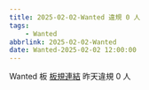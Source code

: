 ```yaml
---
title: 2025-02-02-Wanted 違規 0 人
tags:
    - Wanted
abbrlink: 2025-02-02-Wanted
date: Wanted-2025-02-02 12:00:00
---
```

Wanted 板 [板規連結](https://www.ptt.cc/bbs/Wanted/M.1608829773.A.D3B.html)
昨天違規 0 人
